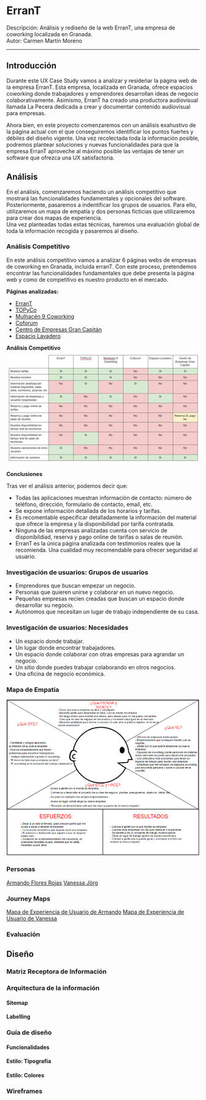 # ErranT

Descripción: Análisis y rediseño de la web ErranT, una empresa de coworking localizada en Granada.  
Autor: Carmen Martín Moreno  

---------

## Introducción

Durante este UX Case Study vamos a analizar y resideñar la página web de la empresa ErranT. Esta empresa, localizada en Granada, ofrece espacios coworking donde trabajadores y emprendores desarrollan ideas de negocio colaborativamente. Asimismo, ErranT ha creado una productora audiovisual llamada La Pecera dedicada a crear y documentar contenido audiovisual para empresas.  

Ahora bien, en este proyecto comenzaremos con un análisis exahustivo de la página actual con el que conseguiremos identificar los puntos fuertes y débiles del diseño vigente. Una vez recolectada toda la información posible, podremos plantear soluciones y nuevas funcionalidades para que la empresa ErranT aproveche al máximo posible las ventajas de tener un software que ofrezca una UX satisfactoria.  

## Análisis

En el análisis, comenzaremos haciendo un análisis competitivo que mostrará las funcionalidades fundamentales y opcionales del software. Posteriormente,  pasaremos a indentificar los grupos de usuarios. Para ello, utilizaremos un mapa de empatía y dos personas ficticias que utilizaremos para crear dos mapas de experiencia.  
Una vez planteadas todas estas técnicas, haremos una evaluación global de toda la información recogida y pasaremos al diseño.

### Análisis Competitivo

En este análisis competitivo vamos a analizar 6 páginas webs de empresas de coworking en Granada, incluida erranT. Con este proceso, pretendemos encontrar las funcionalidades fundamentales que debe presenta la página web y como de competitivo es nuestro producto en el mercado.

**Páginas analizadas:**

- [ErranT](https://www.errant.es/es/) 
- [TOPyCo](https://www.topyco.com/es)
- [Mulhacén 9 Coworking](https://www.m9coworking.com/)
- [Coforum](https://coforum.es/)
- [Centro de Empresas Gran Capitán](http://ctgrancapitan.com/)
- [Espacio Lavadero](https://espaciolavadero.com/)

**Análisis Competitivo**
![Análisis Competitivo](documentos/AnalisisCompetitivo.png) 

**Conclusiones**

Tras ver el análisis anterior, podemos decir que:
- Todas las aplicaciones muestran información de contacto: número de teléfono, dirección, formulario de contacto, email, etc.
- Se expone información detallada de los horarios y tarifas.
- Es recomentable especificar detalladamente la información del material que ofrece la empresa y la disponibilidad por tarifa contratada.
- Ninguna de las empresas analizadas cuenta con servicio de disponibildiad, reserva y pago online de tarifas o salas de reunión.
- ErranT es la única página analizada con testimonios reales que la recomienda. Una cualidad muy recomendable para ofrecer seguridad al usuario.



### Investigación de usuarios: Grupos de usuarios

- Emprendores que buscan empezar un negocio.
- Personas que quieren unirse y colaborar en un nuevo negocio.
- Pequeñas empresas recien creadas que buscan un espacio donde desarrollar su negocio.
- Autónomos que necesitan un lugar de trabajo independiente de su casa.

### Investigación de usuarios: Necesidades
 
- Un espacio donde trabajar.
- Un lugar donde encontrar trabajadores.
- Un espacio donde colaborar con otras empresas para agrandar un negocio.
- Un sitio donde puedes trabajar colaborando en otros negocios.
- Una oficina de negocio económica.

### Mapa de Empatía

![Mapa de Empatía](documentos/MapaEmpatia.png) 


### Personas

[Armando Flores Rojas](documentos/persona1.png) 
[Vanessa Jörg](documentos/persona2.png) 

### Journey Maps

[Mapa de Experiencia de Usuario de Armando](documentos/UserJourneyMap1.png) 
[Mapa de Experiencia de Usuario de Vanessa](documentos/UserJourneyMap2.png) 

### Evaluación

## Diseño

### Matriz Receptora de Información

### Arquitectura de la información

#### Sitemap

#### Labelling

### Guía de diseño

#### Funcionalidades

#### Estilo: Tipografía

#### Estilo: Colores

### Wireframes



